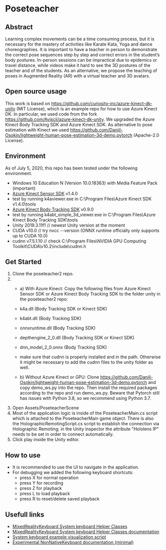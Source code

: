 # Poseteacher
## Abstract
Learning complex movements can be a time consuming process, but it is necessary for the mastery of activities like Karate Kata, Yoga and dance choreographies. It is important to have a teacher in person to demonstrate the correct pose sequences step by step and correct errors in the student’s body postures.
In-person sessions can be impractical due to epidemics or travel distance, while videos make it hard to see the 3D postures of the teacher and of the students. As an alternative, we propose the teaching of poses in Augmented Reality (AR) with a virtual teacher and 3D avatars.

## Open source usage
This work is based on https://github.com/curiosity-inc/azure-kinect-dk-unity (MIT License), which is an example repo for how to use Azure Kinect DK. In particular, we used code from the fork https://github.com/Aviscii/azure-kinect-dk-unity. We upgraded the Azure Kinect Body Tracking SDK and Azure Kinect SDK.
As alternative to pose estimation with Kinect we used https://github.com/Daniil-Osokin/lightweight-human-pose-estimation-3d-demo.pytorch (Apache-2.0 License). 

## Environment
As of July 5, 2020, this repo has been tested under the following environment.
- Windows 10 Education N (Version 10.0.18363) with Media Feature Pack (important)
- [Azure Kinect Sensor SDK](https://docs.microsoft.com/en-us/azure/Kinect-dk/sensor-sdk-download) v1.4.0
- test by running k4aviewer.exe in C:\Program Files\Azure Kinect SDK v1.4.0\tools
- [Azure Kinect Body Tracking SDK](https://docs.microsoft.com/en-us/azure/Kinect-dk/body-sdk-download) v0.9.0
- test by running k4abt_simple_3d_viewer.exe in C:\Program Files\Azure Kinect Body Tracking SDK\tools
- Unity 2019.3.11f1 // newest Unity version at the moment
- CUDA v10.0 // try nvcc  --version (ONNX runtime officially only supports up to CUDA 10.0) 
- cudnn v7.5.1.10 // check C:\Program Files\NVIDIA GPU Computing Toolkit\CUDA\v10.2\include\cudnn.h

## Get Started
1. Clone the poseteacher2 repo.
2. 
    - a) With Azure Kinect: Copy the following files from Azure Kinect Sensor SDK or Azure Kinect Body Tracking SDK to the folder unity in the poseteacher2 repo:
    
    - k4a.dll (Body Tracking SDK or Kinect SDK)
    - k4abt.dll (Body Tracking SDK)
    - onnxruntime.dll (Body Tracking SDK)
    - depthengine_2_0.dll (Body Tracking SDK or Kinect SDK)
    - dnn_model_2_0.onnx (Body Tracking SDK)
    - make sure that cudnn is properly installed and in the path. Otherwise it might be necessary to add the     cudnn files to the unity folder as well. 

    - b) Without Azure Kinect or GPU: Clone https://github.com/Daniil-Osokin/lightweight-human-pose-estimation-3d-demo.pytorch and copy demo_ws.py into the repo. Then install the required packages according to the repo and run demo_ws.py. Beware that Pytorch still has issues with Python 3.8, so we recommend using Python 3.7.
3. Open Assets/PoseteacherScene
4. Most of the application logic is inside of the PoseteacherMain.cs script which is attached to the PoseteacherMain game object. There is also the HolographicRemotingScript.cs script to establish the connection via Holographic Remoting; in the Unity inspector the attribute "Hololens IP" needs to be set in order to connect automatically.
5. Click play inside the Unity editor.

## How to use
- It is recommended to use the UI to navigate in the application.
- For debugging we added the following keyboard shortcuts:
    - press X for normal operation
    - press Y for recording
    - press Z for playback
    - press L to load playback
    - press R to reset/delete saved playback


## Usefull links
- [MixedRealityKeyboard System keyboard Helper Classes](https://github.com/microsoft/MixedRealityToolkit-Unity/tree/mrtk_development/Assets/MRTK/SDK/Experimental/MixedRealityKeyboard)
- [MixedRealityKeyboard System keyboard Helper Classes documentation](https://microsoft.github.io/MixedRealityToolkit-Unity/Assets/MRTK/SDK/Experimental/MixedRealityKeyboard/README_MixedRealityKeyboard.html)
- [System keyboard example visualization script](https://github.com/microsoft/MixedRealityToolkit-Unity/blob/mrtk_development/Assets/MRTK/Examples/Demos/HandTracking/Scripts/SystemKeyboardExample.cs)
- [Experimental NonNativeKeyboard documentation (minimal)](https://microsoft.github.io/MixedRealityToolkit-Unity/api/Microsoft.MixedReality.Toolkit.Experimental.UI.NonNativeKeyboard.html)
